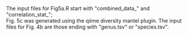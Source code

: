 The input files for Fig5a.R start with "combined_data_" and "correlation_stat_";  
Fig. 5c was generated using the qiime diversity mantel plugin. The input files for Fig. 4b are those ending with "genus.tsv" or "species.tsv".

